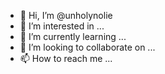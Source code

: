 - 👋 Hi, I’m @unholynolie
- 👀 I’m interested in ...
- 🌱 I’m currently learning ...
- 💞️ I’m looking to collaborate on ...
- 📫 How to reach me ...

<!---
unholynolie/unholynolie is a ✨ special ✨ repository because its `README.md` (this file) appears on your GitHub profile.
You can click the Preview link to take a look at your changes.
--->

